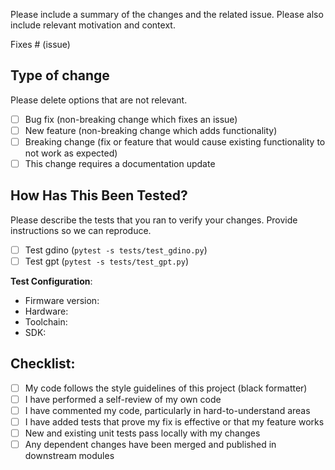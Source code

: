
Please include a summary of the changes and the related issue. 
Please also include relevant motivation and context.

Fixes # (issue)

## Type of change

Please delete options that are not relevant.

- [ ] Bug fix (non-breaking change which fixes an issue)
- [ ] New feature (non-breaking change which adds functionality)
- [ ] Breaking change (fix or feature that would cause existing functionality to not work as expected)
- [ ] This change requires a documentation update

## How Has This Been Tested?

Please describe the tests that you ran to verify your changes. 
Provide instructions so we can reproduce. 

- [ ] Test gdino (`pytest -s tests/test_gdino.py`)
- [ ] Test gpt (`pytest -s tests/test_gpt.py`)

**Test Configuration**:
* Firmware version:
* Hardware:
* Toolchain:
* SDK:

## Checklist:

- [ ] My code follows the style guidelines of this project (black formatter)
- [ ] I have performed a self-review of my own code
- [ ] I have commented my code, particularly in hard-to-understand areas
- [ ] I have added tests that prove my fix is effective or that my feature works
- [ ] New and existing unit tests pass locally with my changes
- [ ] Any dependent changes have been merged and published in downstream modules